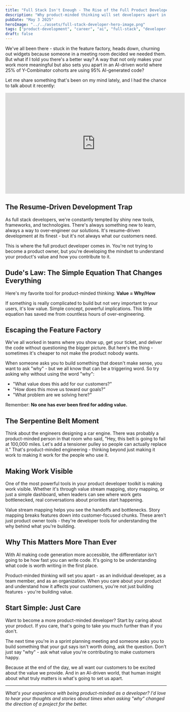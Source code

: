 ```yaml
---
title: "Full Stack Isn't Enough - The Rise of the Full Product Developer"
description: "Why product-minded thinking will set developers apart in the age of AI - moving beyond resume-driven development to focus on customer value and the 'why' behind what we build."
pubDate: "May 3 2025"
heroImage: "../../assets/full-stack-developer-hero-image.png"
tags: ["product-development", "career", "ai", "full-stack", "developer-mindset", "devops"]
draft: false
---
```


We've all been there - stuck in the feature factory, heads down, churning out widgets because someone in a meeting room decided we needed them. But what if I told you there's a better way? A way that not only makes your work more meaningful but also sets you apart in an AI-driven world where 25% of Y-Combinator cohorts are using 95% AI-generated code?

Let me share something that's been on my mind lately, and I had the chance to talk about it recently:

<div style="text-align: center;">
<iframe width="560" height="315" src="https://www.youtube.com/embed/0CF9fg_CCkg" title="Full Stack Isn't Enough - The Rise of the Full Product Developer" frameborder="0" allow="accelerometer; autoplay; clipboard-write; encrypted-media; gyroscope; picture-in-picture" allowfullscreen></iframe>
</div>

## The Resume-Driven Development Trap

As full stack developers, we're constantly tempted by shiny new tools, frameworks, and technologies. There's always something new to learn, always a way to over-engineer our solutions. It's resume-driven development at its finest - but it's not always what our customers need.

This is where the full product developer comes in. You're not trying to become a product owner, but you're developing the mindset to understand your product's value and how you contribute to it.

## Dude's Law: The Simple Equation That Changes Everything

Here's my favorite tool for product-minded thinking: **Value = Why/How**

If something is really complicated to build but not very important to your users, it's low value. Simple concept, powerful implications. This little equation has saved me from countless hours of over-engineering.

## Escaping the Feature Factory

We've all worked in teams where you show up, get your ticket, and deliver the code without questioning the bigger picture. But here's the thing - sometimes it's cheaper to not make the product nobody wants.

When someone asks you to build something that doesn't make sense, you want to ask "why" - but we all know that can be a triggering word. So try asking why without using the word "why":

- "What value does this add for our customers?"
- "How does this move us toward our goals?"
- "What problem are we solving here?"

Remember: **No one has ever been fired for adding value.**

## The Serpentine Belt Moment

Think about the engineers designing a car engine. There was probably a product-minded person in that room who said, "Hey, this belt is going to fail at 100,000 miles. Let's add a tensioner pulley so people can actually replace it." That's product-minded engineering - thinking beyond just making it work to making it work for the people who use it.

## Making Work Visible

One of the most powerful tools in your product developer toolkit is making work visible. Whether it's through value stream mapping, story mapping, or just a simple dashboard, when leaders can see where work gets bottlenecked, real conversations about priorities start happening.

Value stream mapping helps you see the handoffs and bottlenecks. Story mapping breaks features down into customer-focused chunks. These aren't just product owner tools - they're developer tools for understanding the why behind what you're building.

## Why This Matters More Than Ever

With AI making code generation more accessible, the differentiator isn't going to be how fast you can write code. It's going to be understanding what code is worth writing in the first place.

Product-minded thinking will set you apart - as an individual developer, as a team member, and as an organization. When you care about your product and understand how it affects your customers, you're not just building features - you're building value.

## Start Simple: Just Care

Want to become a more product-minded developer? Start by caring about your product. If you care, that's going to take you much further than if you don't.

The next time you're in a sprint planning meeting and someone asks you to build something that your gut says isn't worth doing, ask the question. Don't just say "why" - ask what value you're contributing to make customers happy.

Because at the end of the day, we all want our customers to be excited about the value we provide. And in an AI-driven world, that human insight about what truly matters is what's going to set us apart.

---

*What's your experience with being product-minded as a developer? I'd love to hear your thoughts and stories about times when asking "why" changed the direction of a project for the better.*